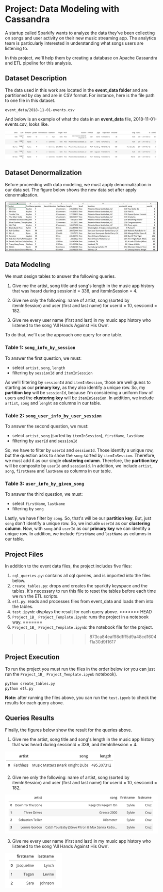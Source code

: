 # Project: Data Modeling with Cassandra

A startup called Sparkify wants to analyze the data they've been collecting on songs and user activity on their new music streaming app. 
The analytics team is particularly interested in understanding what songs users are listening to.

In this project, we'll help them by creating a database on Apache Cassandra and ETL pipeline for this analysis.

## Dataset Description
The data used in this work are located in the **event_data folder** and are partitioned by day and are in CSV format. 
For instance, here is the file path to one file in this dataset.

```
event_data/2018-11-01-events.csv
```

And below is an example of what the data in an **event_data** file, 2018-11-01-events.csv, looks like.

![event-datafile](images/image_event_datafile.jpg)

## Dataset Denormalization
Before proceeding with data modeling, we must apply denormalization in our data set. The figure below shows the new data set after apply denormalization.

![event-datafile](images/image_event_datafile_new.jpg)


## Data Modeling
We must design tables to answer the following queries.

1. Give me the artist, song title and song's length in the music app history that was heard during sessionId = 338, and itemInSession = 4.

2. Give me only the following: name of artist, song (sorted by itemInSession) and user (first and last name) for userid = 10, sessionid = 182.

3. Give me every user name (first and last) in my music app history who listened to the song 'All Hands Against His Own'.

To do that, we'll use the approach one query for one table.

### Table 1: `song_info_by_session`
To answer the first question, we must:
- select `artist`, `song`, `length`
- filtering by `sessionId` and `itemInSession`

As we'll filtering by `sessionId` and `itemInSession`, those are well guess to starting as our **primary key**, as they also identify a unique row. So, my **partition key** will be `sessionId`, because I'm considering a uniform flow of users and the **clustering key** will be `itemInSession`. In addition, we include `artist`, `song` and `lenght` as columns in our table.

### Table 2: `song_user_info_by_user_session`
To answer the second question, we must:
- select `artist`, `song` (sorted by `itemInSession`), `firstName`, `lastName`
- filtering by `userId` and `sessionId`

So, we have to filter by `userId` and `sessionId`. Those identify a unique row, but the question asks to show the `song` sorted by `itemInSession`. Therefore, we must add it as our single **clustering column**. Therefore, the **partition key** will be composite by `userId` and `sessionId`. In addition, we include `artist`, `song`, `firstName` and `lastName` as columns in our table.

### Table 3: `user_info_by_given_song`
To answer the third question, we must:
- select `firstName`, `lastName`
- filtering by `song`

Lastly, we have filter by `song`. So, that's will be our **partition key**. But, just `song` don't identify a unique row. So, we include `userId` as our **clustering column**. Now, with `song` and `userId` as our **primary key** we can identify a unique row. In addition, we include `firstName` and `lastName` as columns in our table.


## Project Files
In addition to the event data files, the project includes five files:

1. `cql_queries.py`: contains all cql queries, and is imported into the files below.
2. `create_tables.py`: drops and creates the sparkify keyspace and the tables. It's necessary to run this file to reset the tables before each time we run the ETL scripts.
3. `etl.py`: reads and processes files from event_data and loads them into the tables.
4. `test.ipynb`: displays the result for each query above.
<<<<<<< HEAD
5. `Project_1B_ Project_Template.ipynb`: runs the project in a notebook way.
=======
5. `Project_1B_ Project_Template.ipynb`: the notebook file for the project. 
>>>>>>> 873ca84eaf98dfff5d9a48cd1604f1a30d9f1617


## Project Execution
To run the project you must run the files in the order below (or you can just run the `Project_1B_ Project_Template.ipynb` notebook).

```
python create_tables.py
python etl.py
```

**Note:** after running the files above, you can run the `test.ipynb` to check the results for each query above.


## Queries Results
Finally, the figures below show the result for the queries above.

1. Give me the artist, song title and song's length in the music app history that was heard during sessionId = 338, and itemInSession = 4.

![query1-result](images/query1_result.jpg)

2. Give me only the following: name of artist, song (sorted by itemInSession) and user (first and last name) for userid = 10, sessionid = 182.

![query2-result](images/query2_result.jpg)

3. Give me every user name (first and last) in my music app history who listened to the song 'All Hands Against His Own'.

![query3-result](images/query3_result.jpg)





